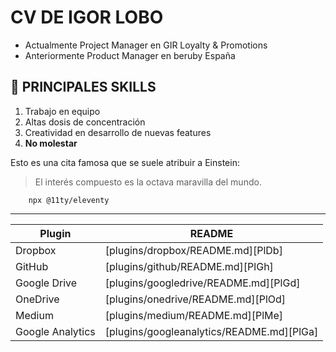 # CV DE IGOR LOBO
* Actualmente Project Manager en GIR Loyalty & Promotions
* Anteriormente Product Manager en beruby España

## 🦄 PRINCIPALES SKILLS
1. Trabajo en equipo
2. Altas dosis de concentración
3. Creatividad en desarrollo de nuevas features
4. **No molestar**

Esto es una cita famosa que se suele atribuir a Einstein:
> El interés compuesto es la octava maravilla del mundo.

        npx @11ty/eleventy
***

| Plugin | README |
| ------ | ------ |
| Dropbox | [plugins/dropbox/README.md][PlDb] |
| GitHub | [plugins/github/README.md][PlGh] |
| Google Drive | [plugins/googledrive/README.md][PlGd] |
| OneDrive | [plugins/onedrive/README.md][PlOd] |
| Medium | [plugins/medium/README.md][PlMe] |
| Google Analytics | [plugins/googleanalytics/README.md][PlGa] |